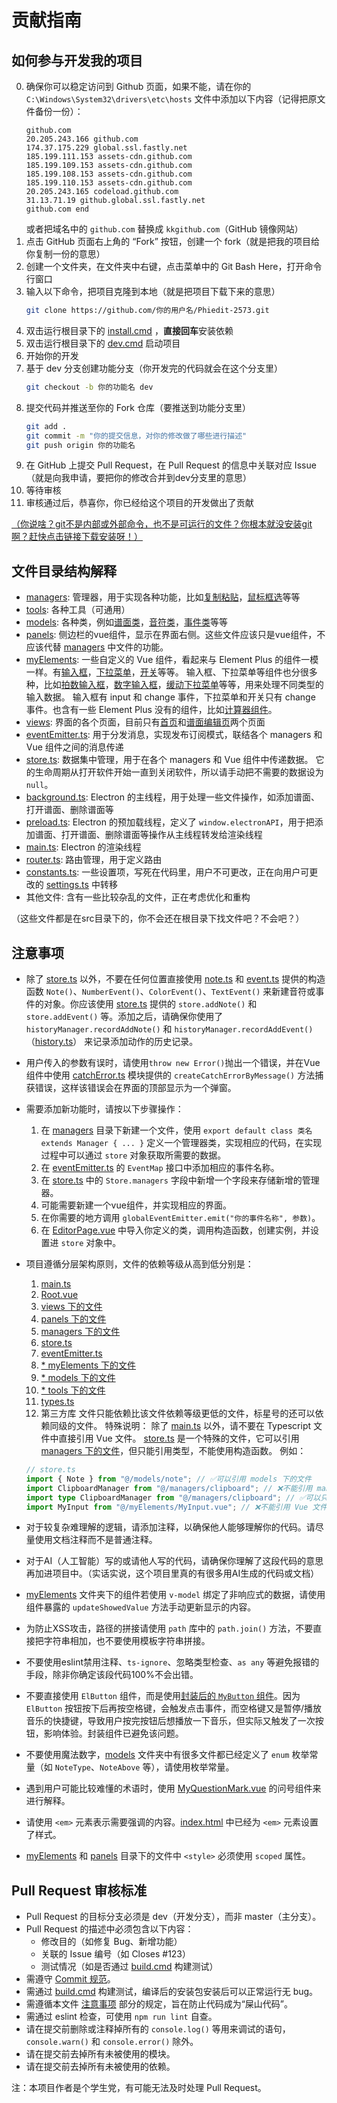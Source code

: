 # 贡献指南

## 如何参与开发我的项目
0. 确保你可以稳定访问到 Github 页面，如果不能，请在你的 `C:\Windows\System32\drivers\etc\hosts` 文件中添加以下内容（记得把原文件备份一份）：
    ```
    github.com
    20.205.243.166 github.com
    174.37.175.229 global.ssl.fastly.net
    185.199.111.153 assets-cdn.github.com
    185.199.109.153 assets-cdn.github.com
    185.199.108.153 assets-cdn.github.com
    185.199.110.153 assets-cdn.github.com
    20.205.243.165 codeload.github.com
    31.13.71.19 github.global.ssl.fastly.net
    github.com end
    ```
    或者把域名中的 `github.com` 替换成 `kkgithub.com`（GitHub 镜像网站）
1. 点击 GitHub 页面右上角的 “Fork” 按钮，创建一个 fork（就是把我的项目给你复制一份的意思）
2. 创建一个文件夹，在文件夹中右键，点击菜单中的 Git Bash Here，打开命令行窗口
3. 输入以下命令，把项目克隆到本地（就是把项目下载下来的意思）
    ```bash
    git clone https://github.com/你的用户名/Phiedit-2573.git
    ```
4. 双击运行根目录下的 [install.cmd](install.cmd) ，**直接回车**安装依赖
5. 双击运行根目录下的 [dev.cmd](dev.cmd) 启动项目
6. 开始你的开发
7. 基于 dev 分支创建功能分支（你开发完的代码就会在这个分支里）
    ```bash
    git checkout -b 你的功能名 dev
    ```
8. 提交代码并推送至你的 Fork 仓库（要推送到功能分支里）
    ```bash
    git add .
    git commit -m "你的提交信息，对你的修改做了哪些进行描述"
    git push origin 你的功能名
    ```
9. 在 GitHub 上提交 Pull Request，在 Pull Request 的信息中关联对应 Issue（就是向我申请，要把你的修改合并到dev分支里的意思）
10. 等待审核
11. 审核通过后，恭喜你，你已经给这个项目的开发做出了贡献
<!-- 12. 发布新版本时，我会按下面步骤把 dev 分支的代码合并到 master 分支，并打上版本号（**你不需要运行这些命令**）：
12. `git fetch origin`（下载远程仓库的代码）
13. `git checkout master`（切换到 master 分支）
14. `git merge dev`（把本地的 dev 分支的代码合并到 master 分支）
15. `git push origin master`（把本地代码推送到远程仓库）
16. `git tag -a v新的版本号 -m "release 新的版本号"`（给新的版本打标签）
17. `git push origin v新的版本号`（把标签推送到远程仓库）
18. 把需要发布的文件打包为zip压缩包
19. `gh release create v新的版本号 "dist_electron/Phiedit 2573 v新的版本号.zip"`（发布新的版本） -->


[（你说啥？git不是内部或外部命令，也不是可运行的文件？你根本就没安装git啊？赶快点击链接下载安装呀！）](https://git-scm.com/downloads)

## 文件目录结构解释
- [managers](src/managers): 管理器，用于实现各种功能，比如[复制粘贴](src/managers/clipboard.ts)，[鼠标框选](src/managers/mouse.ts)等等
- [tools](src/tools): 各种工具（可通用）
- [models](src/[models): 各种类，例如[谱面类](src/models/chart.ts)，[音符类](src/models/note.ts)，[事件类](src/models/event.ts)等等
- [panels](src/panels): 侧边栏的vue组件，显示在界面右侧。这些文件应该只是vue组件，不应该代替 [managers](src/managers) 中文件的功能。
- [myElements](src/myElements): 一些自定义的 Vue 组件，看起来与 Element Plus 的组件一模一样。有[输入框](src/myElements/MyInput.vue)，[下拉菜单](src/myElements/MySelect.vue)，[开关](src/myElements/MySwitch.vue)等等。
  输入框、下拉菜单等组件也分很多种，比如[拍数输入框](src/myElements/MyInputBeats.vue)，[数字输入框](src/myElements/MyInputNumber.vue)，[缓动下拉菜单](src/myElements/MySelectEasing.vue)等等，用来处理不同类型的输入数据。
  输入框有 input 和 change 事件，下拉菜单和开关只有 change 事件。也含有一些 Element Plus 没有的组件，比如[计算器组件](src/myElements/MyCalculator.vue)。
- [views](src/views): 界面的各个页面，目前只有[首页](src/views/HomePage.vue)和[谱面编辑页](src/views/EditorPage.vue)两个页面
- [eventEmitter.ts](src/eventEmitter.ts): 用于分发消息，实现发布订阅模式，联结各个 managers 和 Vue 组件之间的消息传递
- [store.ts](src/store.ts): 数据集中管理，用于在各个 managers 和 Vue 组件中传递数据。
  它的生命周期从打开软件开始一直到关闭软件，所以请手动把不需要的数据设为 `null`。
- [background.ts](src/background.ts): Electron 的主线程，用于处理一些文件操作，如添加谱面、打开谱面、删除谱面等
- [preload.ts](src/preload.ts): Electron 的预加载线程，定义了 `window.electronAPI`，用于把添加谱面、打开谱面、删除谱面等操作从主线程转发给渲染线程
- [main.ts](src/main.ts): Electron 的渲染线程
- [router.ts](src/router.ts): 路由管理，用于定义路由
- [constants.ts](src/constants.ts): 一些设置项，写死在代码里，用户不可更改，正在向用户可更改的 [settings.ts](src/managers/settings.ts) 中转移
- 其他文件: 含有一些比较杂乱的文件，正在考虑优化和重构

（这些文件都是在src目录下的，你不会还在根目录下找文件吧？不会吧？）

## 注意事项
- 除了 [store.ts](src/store.ts) 以外，不要在任何位置直接使用 [note.ts](src/models/note.ts) 和 [event.ts](src/models/event.ts) 提供的构造函数 `Note()`、`NumberEvent()`、`ColorEvent()`、`TextEvent()` 来新建音符或事件的对象。你应该使用 [store.ts](src/store.ts) 提供的 `store.addNote()` 和 `store.addEvent()` 等。添加之后，请确保你使用了 `historyManager.recordAddNote()` 和 `historyManager.recordAddEvent()`（[history.ts](src/managers/history.ts)） 来记录添加动作的历史记录。
- 用户传入的参数有误时，请使用`throw new Error()`抛出一个错误，并在Vue组件中使用 [catchError.ts](src/tools/catchError.ts) 模块提供的 `createCatchErrorByMessage()` 方法捕获错误，这样该错误会在界面的顶部显示为一个弹窗。
- 需要添加新功能时，请按以下步骤操作：
    1. 在 [managers](src/managers) 目录下新建一个文件，使用 `export default class 类名 extends Manager { ... }` 定义一个管理器类，实现相应的代码，在实现过程中可以通过 `store` 对象获取所需要的数据。
    2. 在 [eventEmitter.ts](src/eventEmitter.ts) 的 `EventMap` 接口中添加相应的事件名称。
    3. 在 [store.ts](src/store.ts) 中的 `Store.managers` 字段中新增一个字段来存储新增的管理器。
    4. 可能需要新建一个vue组件，并实现相应的界面。
    5. 在你需要的地方调用 `globalEventEmitter.emit("你的事件名称", 参数)`。
    6. 在 [EditorPage.vue](src/pages/EditorPage.vue) 中导入你定义的类，调用构造函数，创建实例，并设置进 `store` 对象中。
- 项目遵循分层架构原则，文件的依赖等级从高到低分别是：
    1. [main.ts](src/main.ts)
    2. [Root.vue](src/Root.vue)
    3. [views 下的文件](src/views/)
    4. [panels 下的文件](src/panels/)
    5. [managers 下的文件](src/managers/)
    6. [store.ts](src/store.ts)
    7. [eventEmitter.ts](src/eventEmitter.ts)
    8. [* myElements 下的文件](src/myElements/)
    9. [* models 下的文件](src/models/)
    10. [* tools 下的文件](src/tools/)
    11. [types.ts](src/types.ts)
    12. 第三方库
    文件只能依赖比该文件依赖等级更低的文件，标星号的还可以依赖同级的文件。
    特殊说明：
    除了 [main.ts](src/main.ts) 以外，请不要在 Typescript 文件中直接引用 Vue 文件。
    [store.ts](src/store.ts) 是一个特殊的文件，它可以引用 [managers 下的文件](src/managers/)，但只能引用类型，不能使用构造函数。
    例如：
    ```typescript
    // store.ts
    import { Note } from "@/models/note"; // ✅可以引用 models 下的文件
    import ClipboardManager from "@/managers/clipboard"; // ❌不能引用 managers 下的文件
    import type ClipboardManager from "@/managers/clipboard"; // ✅可以只引用类型，引用 managers 下的文件
    import MyInput from "@/myElements/MyInput.vue"; // ❌不能引用 Vue 文件
    ```

- 对于较复杂难理解的逻辑，请添加注释，以确保他人能够理解你的代码。请尽量使用文档注释而不是普通注释。
- 对于AI（人工智能）写的或请他人写的代码，请确保你理解了这段代码的意思再加进项目中。（实话实说，这个项目里真的有很多用AI生成的代码或文档）
- [myElements](src/myElements/) 文件夹下的组件若使用 `v-model` 绑定了非响应式的数据，请使用组件暴露的 `updateShowedValue` 方法手动更新显示的内容。
- 为防止XSS攻击，路径的拼接请使用 `path` 库中的 `path.join()` 方法，不要直接把字符串相加，也不要使用模板字符串拼接。
- 不要使用eslint禁用注释、`ts-ignore`、忽略类型检查、`as any` 等避免报错的手段，除非你确定该段代码100%不会出错。
- 不要直接使用 `ElButton` 组件，而是使用[封装后的 `MyButton` 组件](src/myElements/MyButton.vue)。因为 `ElButton` 按钮按下后再按空格键，会触发点击事件，而空格键又是暂停/播放音乐的快捷键，导致用户按完按钮后想播放一下音乐，但实际又触发了一次按钮，影响体验。封装组件已避免该问题。
- 不要使用魔法数字，[models](src/models) 文件夹中有很多文件都已经定义了 `enum` 枚举常量（如 `NoteType`、`NoteAbove` 等），请使用枚举常量。
- 遇到用户可能比较难懂的术语时，使用 [MyQuestionMark.vue](src/myElements/MyQuestionMark.vue) 的问号组件来进行解释。
- 请使用 `<em>` 元素表示需要强调的内容。[index.html](public/index.html) 中已经为 `<em>` 元素设置了样式。
- [myElements](src/myElements) 和 [panels](src/panels) 目录下的文件中 `<style>` 必须使用 `scoped` 属性。

## Pull Request 审核标准
- Pull Request 的目标分支必须是 dev（开发分支），而非 master（主分支）。
- Pull Request 的描述中必须包含以下内容：
    - 修改目的（如修复 Bug、新增功能）
    - 关联的 Issue 编号（如 Closes #123）
    - 测试情况（如是否通过 [build.cmd](build.cmd) 构建测试）
- 需遵守 [Commit 规范](https://www.conventionalcommits.org/zh-hans/)。
- 需通过 [build.cmd](build.cmd) 构建测试，编译后的安装包安装后可以正常运行无 bug。
- 需遵循本文件 [注意事项](#注意事项) 部分的规定，旨在防止代码成为“屎山代码”。
- 需通过 eslint 检查，可使用 `npm run lint` 自查。
- 请在提交前删除或注释掉所有的 `console.log()` 等用来调试的语句，`console.warn()` 和 `console.error()` 除外。
- 请在提交前去掉所有未被使用的模块。
- 请在提交前去掉所有未被使用的依赖。

注：本项目作者是个学生党，有可能无法及时处理 Pull Request。